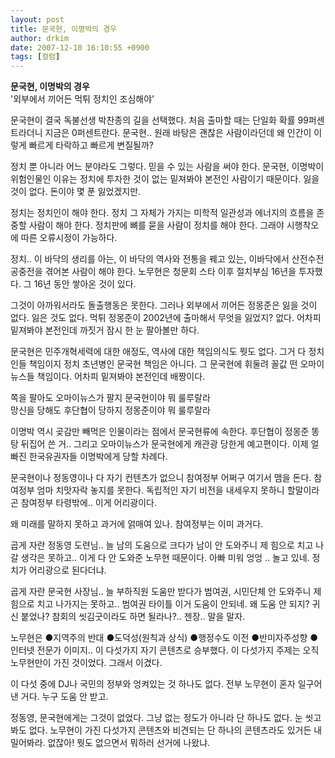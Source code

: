 ```yaml
---
layout: post
title: 문국현, 이명박의 경우
author: drkim
date: 2007-12-10 16:10:55 +0900
tags: [컬럼]
---
```

**문국현, 이명박의 경우**   
'외부에서 끼어든 먹튀 정치인 조심해야'

문국현이 결국 독불선생 박찬종의 길을 선택했다. 처음 출마할 때는 단일화 확률 99퍼센트라더니 지금은 0퍼센트란다. 문국현.. 원래 바탕은 괜찮은 사람이라던데 왜 인간이 이렇게 빠르게 타락하고 빠르게 변질될까? 

정치 뿐 아니라 어느 분야라도 그렇다. 믿을 수 있는 사람을 써야 한다. 문국현, 이명박이 위험인물인 이유는 정치에 투자한 것이 없는 밑져봐야 본전인 사람이기 때문이다. 잃을 것이 없다. 돈이야 몇 푼 잃었겠지만.

정치는 정치인이 해야 한다. 정치 그 자체가 가지는 미학적 일관성과 에너지의 흐름을 존중할 사람이 해야 한다. 정치판에 뼈를 묻을 사람이 정치를 해야 한다. 그래야 시행착오에 따른 오류시정이 가능하다.

정치.. 이 바닥의 생리를 아는, 이 바닥의 역사와 전통을 꿰고 있는, 이바닥에서 산전수전 공중전을 겪어본 사람이 해야 한다. 노무현은 청문회 스타 이후 절치부심 16년을 투자했다. 그 16년 동안 쌓아온 것이 있다. 

그것이 아까워서라도 돌출행동은 못한다. 그러나 외부에서 끼어든 정몽준은 잃을 것이 없다. 잃은 것도 없다. 먹튀 정몽준이 2002년에 출마해서 무엇을 잃었지? 없다. 어차피 밑져봐야 본전인데 까짓거 잠시 한 눈 팔아볼만 하다. 

문국현은 민주개혁세력에 대한 애정도, 역사에 대한 책임의식도 뭣도 없다. 그거 다 정치인들 책임이지 정치 초년병인 문국현 책임은 아니다. 그 문국현에 휘둘려 꼴값 떤 오마이뉴스들 책임이다. 어차피 밑져봐야 본전인데 배짱이다.

쪽을 팔아도 오마이뉴스가 팔지 문국현이야 뭐 룰루랄라   
망신을 당해도 후단협이 당하지 정몽준이야 뭐 룰루랄라

이명박 역시 곶감만 빼먹은 인물이라는 점에서 문국현류에 속한다. 후단협이 정몽준 똥탕 뒤집어 쓴 거.. 그리고 오마이뉴스가 문국현에게 캐관광 당한게 예고편이다. 이제 얼빠진 한국유권자들 이명박에게 당할 차례다. 

문국현이나 정동영이나 다 자기 컨텐츠가 없으니 참여정부 어쩌구 여기서 맴을 돈다. 참여정부 엄마 치맛자락 놓지를 못한다. 독립적인 자기 비전을 내세우지 못하니 할말이라곤 참여정부 타령밖에.. 이게 어리광이다. 

왜 미래를 말하지 못하고 과거에 얽매여 있나. 참여정부는 이미 과거다. 

곱게 자란 정동영 도련님.. 늘 남의 도움으로 크다가 남이 안 도와주니 제 힘으로 치고 나갈 생각은 못하고.. 이게 다 안 도와준 노무현 때문이다. 아빠 미워 엉엉 .. 놀고 있네. 정치가 어리광으로 된다더냐.

곱게 자란 문국현 사장님.. 늘 부하직원 도움만 받다가 범여권, 시민단체 안 도와주니 제 힘으로 치고 나가지는 못하고.. 범여권 타이틀 이거 도움이 안되네. 왜 도움 안 되지? 귀신 붙었나? 참회의 씻김굿이라도 하면 될라나?.. 젠장.. 말을 말자. 

노무현은 ●지역주의 반대 ●도덕성(원칙과 상식) ●행정수도 이전 ●반미자주성향 ●인터넷 전문가 이미지.. 이 다섯가지 자기 콘텐츠로 승부했다. 이 다섯가지 주제는 오직 노무현만이 가진 것이었다. 그래서 이겼다. 

이 다섯 중에 DJ나 국민의 정부와 엉켜있는 것 하나도 없다. 전부 노무현이 혼자 일구어낸 거다. 누구 도움 안 받고.

정동영, 문국현에게는 그것이 없었다. 그냥 없는 정도가 아니라 단 하나도 없다. 눈 씻고 봐도 없다. 노무현이 가진 다섯가지 콘텐츠와 비견되는 단 하나의 콘텐츠라도 있거든 내밀어봐라. 없잖아! 뭣도 없으면서 뭐하러 선거에 나왔냐.